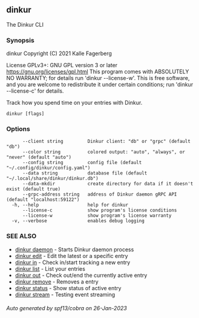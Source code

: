 ## dinkur

The Dinkur CLI

### Synopsis

dinkur Copyright (C) 2021 Kalle Fagerberg

  License GPLv3+: GNU GPL version 3 or later <https://gnu.org/licenses/gpl.html>
  This program comes with ABSOLUTELY NO WARRANTY; for details run 'dinkur --license-w'.
  This is free software, and you are welcome to redistribute it
  under certain conditions; run 'dinkur --license-c' for details.

Track how you spend time on your entries with Dinkur.


```
dinkur [flags]
```

### Options

```
      --client string         Dinkur client: "db" or "grpc" (default "db")
      --color string          colored output: "auto", "always", or "never" (default "auto")
      --config string         config file (default "~/.config/dinkur/config.yaml")
      --data string           database file (default "~/.local/share/dinkur/dinkur.db")
      --data-mkdir            create directory for data if it doesn't exist (default true)
      --grpc-address string   address of Dinkur daemon gRPC API (default "localhost:59122")
  -h, --help                  help for dinkur
      --license-c             show program's license conditions
      --license-w             show program's license warranty
  -v, --verbose               enables debug logging
```

### SEE ALSO

* [dinkur daemon](dinkur_daemon.md)	 - Starts Dinkur daemon process
* [dinkur edit](dinkur_edit.md)	 - Edit the latest or a specific entry
* [dinkur in](dinkur_in.md)	 - Check in/start tracking a new entry
* [dinkur list](dinkur_list.md)	 - List your entries
* [dinkur out](dinkur_out.md)	 - Check out/end the currently active entry
* [dinkur remove](dinkur_remove.md)	 - Removes a entry
* [dinkur status](dinkur_status.md)	 - Show status of active entry
* [dinkur stream](dinkur_stream.md)	 - Testing event streaming

###### Auto generated by spf13/cobra on 26-Jan-2023
